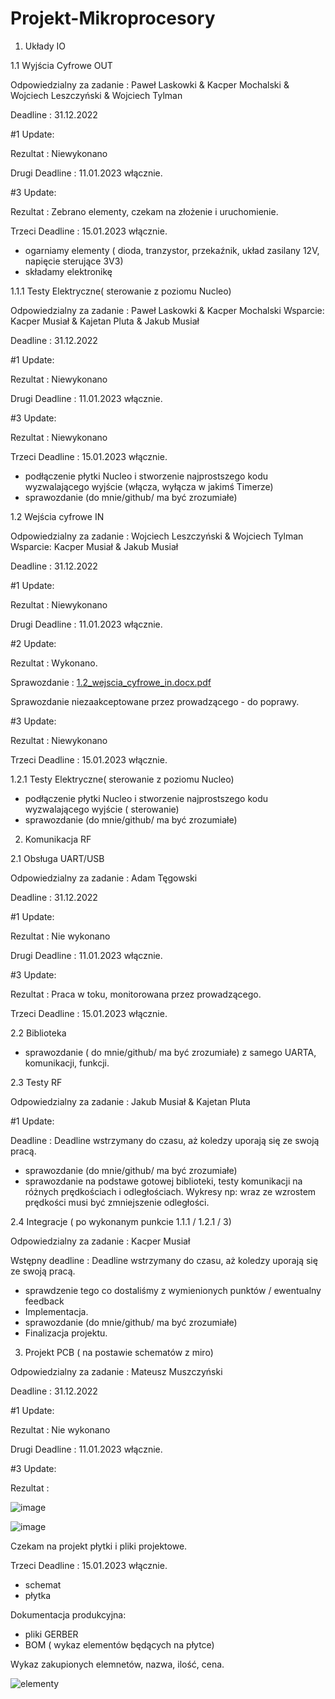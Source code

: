 # Projekt-Mikroprocesory


1. Układy IO

1.1 Wyjścia Cyfrowe OUT

Odpowiedzialny za zadanie : Paweł Laskowki & Kacper Mochalski & Wojciech Leszczyński & Wojciech Tylman

Deadline : 31.12.2022

#1 Update:

Rezultat : Niewykonano

Drugi Deadline : 11.01.2023 włącznie.

#3 Update:

Rezultat : Zebrano elementy, czekam na złożenie i uruchomienie.

Trzeci Deadline : 15.01.2023 włącznie.

- ogarniamy elementy ( dioda, tranzystor, przekaźnik, układ zasilany 12V, napięcie
sterujące 3V3)
- składamy elektronikę



1.1.1 Testy Elektryczne( sterowanie z poziomu Nucleo)

Odpowiedzialny za zadanie : Paweł Laskowki & Kacper Mochalski           Wsparcie: Kacper Musiał & Kajetan Pluta & Jakub Musiał

Deadline : 31.12.2022

#1 Update:

Rezultat : Niewykonano

Drugi Deadline : 11.01.2023 włącznie.

#3 Update:

Rezultat : Niewykonano

Trzeci Deadline : 15.01.2023 włącznie.

- podłączenie płytki Nucleo i stworzenie najprostszego kodu wyzwalającego wyjście
(włącza, wyłącza w jakimś Timerze)
- sprawozdanie (do mnie/github/ ma być zrozumiałe)



1.2 Wejścia cyfrowe IN

Odpowiedzialny za zadanie : Wojciech Leszczyński & Wojciech Tylman                       Wsparcie: Kacper Musiał & Jakub Musiał

Deadline : 31.12.2022

#1 Update:

Rezultat : Niewykonano

Drugi Deadline : 11.01.2023 włącznie.

#2 Update:

Rezultat : Wykonano. 

Sprawozdanie : [1.2_wejscia_cyfrowe_in.docx.pdf](https://github.com/Ruciorr/Projekt-Mikroprocesory/files/10401999/1.2_wejscia_cyfrowe_in.docx.pdf)


Sprawozdanie niezaakceptowane przez prowadzącego - do poprawy.

#3 Update:

Rezultat : Niewykonano 

Trzeci Deadline : 15.01.2023 włącznie.


1.2.1 Testy Elektryczne( sterowanie z poziomu Nucleo)

- podłączenie płytki Nucleo i stworzenie najprostszego kodu wyzwalającego wyjście
( sterowanie)
- sprawozdanie (do mnie/github/ ma być zrozumiałe)


2. Komunikacja RF

2.1 Obsługa UART/USB

Odpowiedzialny za zadanie : Adam Tęgowski

Deadline : 31.12.2022

#1 Update:

Rezultat : Nie wykonano

Drugi Deadline : 11.01.2023 włącznie.

#3 Update:

Rezultat : Praca w toku, monitorowana przez prowadzącego.

Trzeci Deadline : 15.01.2023 włącznie.

2.2 Biblioteka

- sprawozdanie ( do mnie/github/ ma być zrozumiałe) z samego UARTA, komunikacji,
funkcji.



2.3 Testy RF

Odpowiedzialny za zadanie : Jakub Musiał & Kajetan Pluta

#1 Update:

Deadline : Deadline wstrzymany do czasu, aż koledzy uporają się ze swoją pracą.

- sprawozdanie (do mnie/github/ ma być zrozumiałe)
- sprawozdanie na podstawe gotowej biblioteki, testy komunikacji na różnych
prędkościach i odległościach. Wykresy np: wraz ze wzrostem prędkości musi być
zmniejszenie odległości.



2.4 Integracje ( po wykonanym punkcie 1.1.1 / 1.2.1 / 3)

Odpowiedzialny za zadanie : Kacper Musiał

Wstępny deadline : Deadline wstrzymany do czasu, aż koledzy uporają się ze swoją pracą.

- sprawdzenie tego co dostaliśmy z wymienionych punktów / ewentualny feedback
- Implementacja.
- sprawozdanie (do mnie/github/ ma być zrozumiałe)
- Finalizacja projektu.



3. Projekt PCB ( na postawie schematów z miro)

Odpowiedzialny za zadanie : Mateusz Muszczyński

Deadline : 31.12.2022

#1 Update:

Rezultat : Nie wykonano

Drugi Deadline : 11.01.2023 włącznie.

#3 Update:

Rezultat : 

![image](https://user-images.githubusercontent.com/120726101/212079494-5bb80e19-1593-4e98-91a6-f4610a1484cc.png)


![image](https://user-images.githubusercontent.com/120726101/212079583-7b67a73c-2120-4daa-90e8-bbbb8e09160e.png)

Czekam na projekt płytki i pliki projektowe.

Trzeci Deadline : 15.01.2023 włącznie.


- schemat
- płytka

Dokumentacja produkcyjna:
- pliki GERBER
- BOM ( wykaz elementów będących na płytce)


Wykaz zakupionych elemnetów, nazwa, ilość, cena.

![elementy](https://user-images.githubusercontent.com/120726101/215521079-9fc7ae48-a0d9-4afd-a396-11a74b1d5dfc.png)
